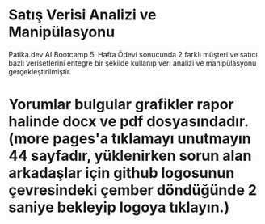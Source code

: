 # Satış Verisi Analizi ve Manipülasyonu
Patika.dev AI Bootcamp 5. Hafta Ödevi sonucunda 2 farklı müşteri ve satıcı bazlı verisetlerini entegre bir şekilde kullanıp veri analizi ve manipülasyonu gerçekleştirilmiştir. 
# Yorumlar bulgular grafikler rapor halinde docx ve pdf dosyasındadır. (more pages'a tıklamayı unutmayın 44 sayfadır, yüklenirken sorun alan arkadaşlar için github logosunun çevresindeki çember döndüğünde 2 saniye bekleyip logoya tıklayın.) 
